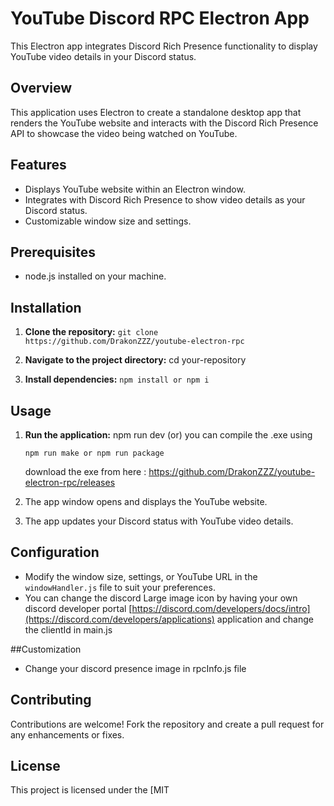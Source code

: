 # YouTube Discord RPC Electron App

This Electron app integrates Discord Rich Presence functionality to display YouTube video details in your Discord status.

## Overview

This application uses Electron to create a standalone desktop app that renders the YouTube website and interacts with the Discord Rich Presence API to showcase the video being watched on YouTube.

## Features

- Displays YouTube website within an Electron window.
- Integrates with Discord Rich Presence to show video details as your Discord status.
- Customizable window size and settings.

## Prerequisites

- node.js installed on your machine.

## Installation

1. **Clone the repository:**
   ```git clone https://github.com/DrakonZZZ/youtube-electron-rpc```

2. **Navigate to the project directory:**
   cd your-repository

3. **Install dependencies:**
   ```npm install or npm i```


## Usage

1. **Run the application:**
    npm run dev
   (or)
   you can compile the .exe using
   
   ```
   npm run make or npm run package
   ```
   download the exe from here : https://github.com/DrakonZZZ/youtube-electron-rpc/releases
3. The app window opens and displays the YouTube website.
4. The app updates your Discord status with YouTube video details.

## Configuration

- Modify the window size, settings, or YouTube URL in the `windowHandler.js` file to suit your preferences.
- You can change the discord Large image icon by having your own discord developer portal [https://discord.com/developers/docs/intro](https://discord.com/developers/applications) application and change the clientId in main.js

##Customization
- Change your discord presence image in rpcInfo.js file 
## Contributing

Contributions are welcome! Fork the repository and create a pull request for any enhancements or fixes.

## License

This project is licensed under the [MIT 
